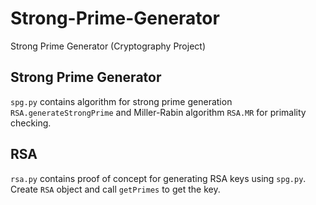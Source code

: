 # Strong-Prime-Generator
Strong Prime Generator (Cryptography Project)

## Strong Prime Generator
`spg.py` contains algorithm for strong prime generation `RSA.generateStrongPrime` and Miller-Rabin algorithm `RSA.MR` for primality checking.

## RSA
`rsa.py` contains proof of concept for generating RSA keys using `spg.py`. Create `RSA` object and call `getPrimes` to get the key.
